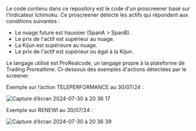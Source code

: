 
Le code contenu dans ce repository est le code d'un proscreener basé sur l'indicateur Ichimoku.
Ce proscreener détecte les actifs qui répondent aux conditions suivantes :
* Le nuage future est haussier (SpanA > SpanB).
* Le prix de l'actif est supérieur au nuage.
* La Kijun est supérieure au nuage.
* Le prix de l'actif est supérieur ou égal à la Kijun.

Le langage utilisé est ProRealcode, un langage propre à la plateforme de Trading Prorealtime.
Ci-dessous des exemples d'actions détectées par le screener.


Exemple sur l’action TELEPERFORMANCE au 30/07/24 :

![Capture d’écran 2024-07-30 à 20 36 17](https://github.com/user-attachments/assets/a722be53-8de8-4de3-b7ec-d513b1829c94)

Exemple sur RENEWI au 30/07/24 :

![Capture d’écran 2024-07-30 à 20 36 39](https://github.com/user-attachments/assets/4331cdd6-ab43-4365-8da7-ce411c756c4a)

